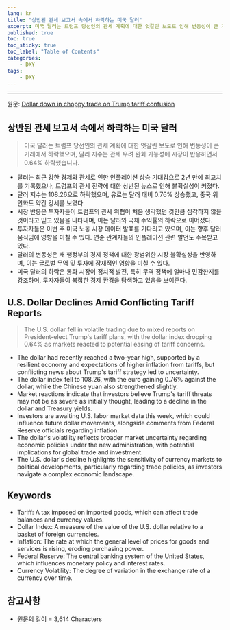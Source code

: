 ```yaml
---
lang: kr
title: "상반된 관세 보고서 속에서 하락하는 미국 달러"
excerpt: 미국 달러는 트럼프 당선인의 관세 계획에 대한 엇갈린 보도로 인해 변동성이 큰 거래에서 하락했으며, 달러 지수는 관세 우려 완화 가능성에 시장이 반응하면서 0.64% 하락했습니다.
published: true
toc: true
toc_sticky: true
toc_label: "Table of Contents"
categories:
    - DXY
tags:
    - DXY
---
```


---

  원문: [Dollar down in choppy trade on Trump tariff confusion](https://www.investing.com/news/economy-news/dollar-holds-near-twoyear-high-yuan-under-threat-3796321)

## 상반된 관세 보고서 속에서 하락하는 미국 달러

> 미국 달러는 트럼프 당선인의 관세 계획에 대한 엇갈린 보도로 인해 변동성이 큰 거래에서 하락했으며, 달러 지수는 관세 우려 완화 가능성에 시장이 반응하면서 0.64% 하락했습니다.


- 달러는 최근 강한 경제와 관세로 인한 인플레이션 상승 기대감으로 2년 만에 최고치를 기록했으나, 트럼프의 관세 전략에 대한 상반된 뉴스로 인해 불확실성이 커졌다.
- 달러 지수는 108.26으로 하락했으며, 유로는 달러 대비 0.76% 상승했고, 중국 위안화도 약간 강세를 보였다.
- 시장 반응은 투자자들이 트럼프의 관세 위협이 처음 생각했던 것만큼 심각하지 않을 것이라고 믿고 있음을 나타내며, 이는 달러와 국채 수익률의 하락으로 이어졌다.
- 투자자들은 이번 주 미국 노동 시장 데이터 발표를 기다리고 있으며, 이는 향후 달러 움직임에 영향을 미칠 수 있다. 연준 관계자들의 인플레이션 관련 발언도 주목받고 있다.
- 달러의 변동성은 새 행정부의 경제 정책에 대한 광범위한 시장 불확실성을 반영하며, 이는 글로벌 무역 및 투자에 잠재적인 영향을 미칠 수 있다.
- 미국 달러의 하락은 통화 시장이 정치적 발전, 특히 무역 정책에 얼마나 민감한지를 강조하며, 투자자들이 복잡한 경제 환경을 탐색하고 있음을 보여준다.

## U.S. Dollar Declines Amid Conflicting Tariff Reports

> The U.S. dollar fell in volatile trading due to mixed reports on President-elect Trump's tariff plans, with the dollar index dropping 0.64% as markets reacted to potential easing of tariff concerns.


- The dollar had recently reached a two-year high, supported by a resilient economy and expectations of higher inflation from tariffs, but conflicting news about Trump's tariff strategy led to uncertainty.
- The dollar index fell to 108.26, with the euro gaining 0.76% against the dollar, while the Chinese yuan also strengthened slightly.
- Market reactions indicate that investors believe Trump's tariff threats may not be as severe as initially thought, leading to a decline in the dollar and Treasury yields.
- Investors are awaiting U.S. labor market data this week, which could influence future dollar movements, alongside comments from Federal Reserve officials regarding inflation.
- The dollar's volatility reflects broader market uncertainty regarding economic policies under the new administration, with potential implications for global trade and investment.
- The U.S. dollar's decline highlights the sensitivity of currency markets to political developments, particularly regarding trade policies, as investors navigate a complex economic landscape.

## Keywords

- Tariff: A tax imposed on imported goods, which can affect trade balances and currency values.
- Dollar Index: A measure of the value of the U.S. dollar relative to a basket of foreign currencies.
- Inflation: The rate at which the general level of prices for goods and services is rising, eroding purchasing power.
- Federal Reserve: The central banking system of the United States, which influences monetary policy and interest rates.
- Currency Volatility: The degree of variation in the exchange rate of a currency over time.

## 참고사항

- 원문의 길이 = 3,614 Characters

